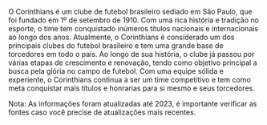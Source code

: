 O Corinthians é um clube de futebol brasileiro sediado em São Paulo, que foi fundado em 1º de setembro de 1910. Com uma rica história e tradição no esporte, o time tem conquistado inúmeros títulos nacionais e internacionais ao longo dos anos. Atualmente, o Corinthians é considerado um dos principais clubes do futebol brasileiro e tem uma grande base de torcedores em todo o país. Ao longo de sua história, o clube já passou por várias etapas de crescimento e renovação, tendo como objetivo principal a busca pela glória no campo de futebol. Com uma equipe sólida e experiente, o Corinthians continua a ser um time competitivo e tem como meta conquistar mais títulos e honrarias para si mesmo e seus torcedores.

Nota: As informações foram atualizadas até 2023, é importante verificar as fontes caso você precise de atualizações mais recentes.